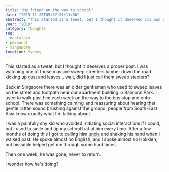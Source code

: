 ```yaml
---
title: "My friend on the way to school"
date: "2019-11-28T09:07:31+11:00"
abstract: "This started as a tweet, but I thought it deserved its own post."
year: "2019"
category: Thoughts
tag:
- nostalgia
- personal
- singapore
location: Sydney
---
```

This started as a tweet, but I thought it deserves a proper post. I was watching one of those massive sweep streeters lumber down the road kicking up dust and leaves... wait, did I just call them sweep steeters? 

Back in Singapore there was an older gentleman who used to sweep leaves on the street and footpath near our apartment building in Balmoral Park. I used to walk past him each week on the way to the bus stop and onto school. There was something calming and reassuring about hearing that gentle rattan sound brushing against the ground; people from South-East Asia know exactly what I'm talking about.

I was a painfully shy kid who avoided initiating social interactions if I could, but I used to smile and tip my school hat at him every time. After a few months of doing this I got to calling him [uncle](http://www.mysmu.edu/faculty/jacklee/singlish_U.htm) and shaking his hand when I walked past. He spoke almost no English, and I spoke almost no Hokkien, but his smile helped get me through some hard times.

Then one week, he was gone, never to return.

I wonder how he's doing?

